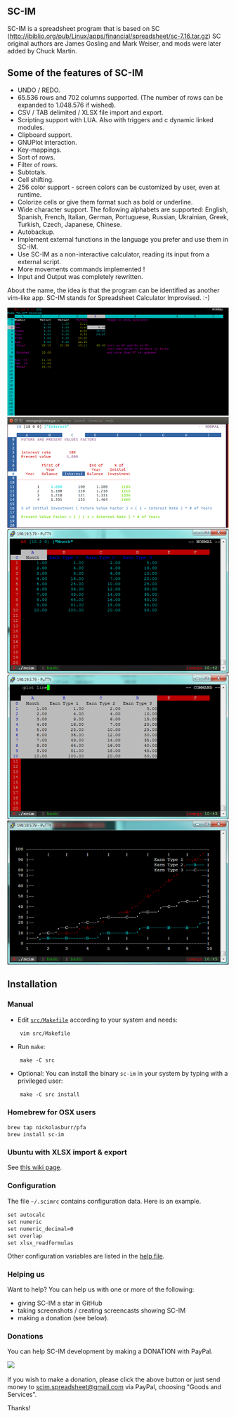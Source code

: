 ## SC-IM

SC-IM is a spreadsheet program that is based on SC (http://ibiblio.org/pub/Linux/apps/financial/spreadsheet/sc-7.16.tar.gz)
SC original authors are James Gosling and Mark Weiser, and mods were later added by Chuck Martin.

## Some of the features of SC-IM

- UNDO / REDO.
- 65.536 rows and 702 columns supported. (The number of rows can be expanded to 1.048.576 if wished).
- CSV / TAB delimited / XLSX file import and export.
- Scripting support with LUA. Also with triggers and c dynamic linked modules.
- Clipboard support.
- GNUPlot interaction.
- Key-mappings.
- Sort of rows.
- Filter of rows.
- Subtotals.
- Cell shifting.
- 256 color support - screen colors can be customized by user, even at runtime.
- Colorize cells or give them format such as bold or underline.
- Wide character support. The following alphabets are supported: English, Spanish, French, Italian, German, Portuguese, Russian, Ukrainian, Greek, Turkish, Czech, Japanese, Chinese.
- Autobackup.
- Implement external functions in the language you prefer and use them in SC-IM.
- Use SC-IM as a non-interactive calculator, reading its input from a external script.
- More movements commands implemented !
- Input and Output was completely rewritten.

About the name, the idea is that the program can be identified as another vim-like app.
SC-IM stands for Spreadsheet Calculator Improvised. :-)

![demo image](screenshots/scim5.png?raw=true)
![demo image](screenshots/scim4.png?raw=true)
![demo image](screenshots/scimp1.png?raw=true)
![demo image](screenshots/scimp2.png?raw=true)
![demo image](screenshots/scimp3.png?raw=true)

## Installation

### Manual

* Edit [`src/Makefile`](src/Makefile) according to your system and needs:
```
    vim src/Makefile
```

* Run `make`:
```
    make -C src
```

* Optional: You can install the binary `sc-im` in your system by typing with a privileged user:
```
    make -C src install
```


### Homebrew for OSX users

```
brew tap nickolasburr/pfa
brew install sc-im
```

### Ubuntu with XLSX import & export

See [this wiki page](https://github.com/andmarti1424/sc-im/wiki/Ubuntu-with-XLSX-import-&-export).

### Configuration

The file `~/.scimrc` contains configuration data. Here is an example.

    set autocalc
    set numeric
    set numeric_decimal=0
    set overlap
    set xlsx_readformulas
    
Other configuration variables are listed in the [help file](https://raw.githubusercontent.com/andmarti1424/sc-im/freeze/src/doc).

### Helping us

Want to help?  You can help us with one or more of the following:

* giving SC-IM a star in GitHub
* taking screenshots / creating screencasts showing SC-IM
* making a donation (see below).

### Donations

You can help SC-IM development by making a DONATION with PayPal.

<a href="https://www.paypal.com/cgi-bin/webscr?cmd=_s-xclick&hosted_button_id=U537V8SNQQ45J" target="_blank">
<img src="https://www.paypalobjects.com/en_US/i/btn/btn_donate_LG.gif" />
</a>

If you wish to make a donation, please click the above button or just send money to scim.spreadsheet@gmail.com via PayPal, choosing "Goods and Services".

Thanks!
